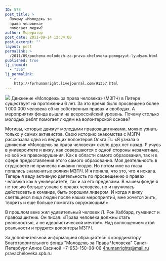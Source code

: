 ```yaml
---
ID: 578
post_title: >
  Почему «Молодежь за
  права человека»
  помогают людям?
author: Модератор
post_date: 2011-09-14 12:34:00
post_excerpt: ""
layout: post
permalink: >
  /2011/09/pochemu-molodezh-za-prava-cheloveka-pomogayut-lyudyam.html
published: true
lj_itemid:
  - "356"
lj_permalink:
  - >
    http://forhumanright.livejournal.com/91357.html
---
```

<img src="http://cs5338.vk.com/u132145096/132409092/x_5b26039f.jpg" /> Движение «Молодежь за права человека» (МЗПЧ) в Питере существует на протяжении 6 лет. За это время было просвещено более 1 000 000 человека об их собственных правах и свободах. А мероприятия фонда вышли на всероссийский уровень. Почему столько молодых ребят помогает людям на волонтерской основе?

Мотивы, которые движут молодыми правозащитниками, можно узнать только у самих активистов. Свою историю знакомства с МЗПЧ рассказала одна из ведущих волонтеров Ольга П.: «Я узнала о движении «Молодежь за права человека» около двух лет назад. Я учусь в университете и вижу, как совершаются с одной стороны незаметные, но всё же правонарушения. Как в области самого образования, так и в сфере предоставления этого самого образования. Моя деятельность в студсовете не принесла никаких плодов. Но потом мне на глаза попались знаменитые ролики МЗПЧ. И я поняла, что это, что я искала. Теперь я веду активную деятельность по просвещению о правах человека как в университете, так и за его пределами. В нашем фонде я не только больше узнала о правах человека, но и научилась действовать в команде, быть хорошим лидером. И когда я вижу светящиеся лица людей после наших мероприятий, мне хочется жить, творить и еще больше помогать окружающим!»
	
В прошлом веке жил удивительный человек Л. Рон Хаббард, гуманист и правозащитник. Он писал: «Права человека должны стать реальностью, а не идеалистической мечтой». Над воплощением этой реальности и трудятся волонтеры МЗПЧ.

За дополнительной информацией обращайтесь к координатору 
Благотворительного фонда "Молодежь за Права Человека" Санкт-Петербург 
Алисе Сасиной
+7-953-150-08-06 
4humanrights@mail.ru
pravacheloveka.spb.ru